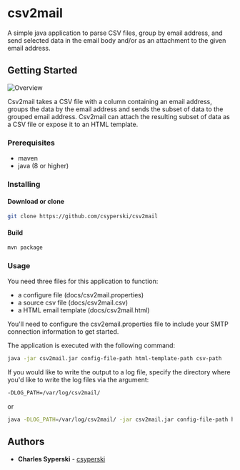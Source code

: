 # csv2mail
A simple java application to parse CSV files, group by email address, and send selected data in the email body and/or as an attachment to the given email address.

## Getting Started

![Overview](https://www.cwssoft.com/wp-content/uploads/2018/10/csv2mail.png)

Csv2mail takes a CSV file with a column containing an email address, groups the data by the email address and sends the subset of data to the grouped email address.  Csv2mail can attach the resulting subset of data as a CSV file or expose it to an HTML template.
  

### Prerequisites
* maven
* java (8 or higher)

### Installing

#### Download or clone

```bash
git clone https://github.com/csyperski/csv2mail 
```

#### Build
```bash
mvn package
``` 

### Usage

You need three files for this application to function:

* a configure file (docs/csv2mail.properties)
* a source csv file (docs/csv2mail.csv)
* a HTML email template (docs/csv2mail.html)

You'll need to configure the csv2email.properties file to include your SMTP connection information to get started.

The application is executed with the following command:

```bash
java -jar csv2mail.jar config-file-path html-template-path csv-path
```
If you would like to write the output to a log file, specify the directory where you'd like to write the log files via the argument:

```bash
-DLOG_PATH=/var/log/csv2mail/
``` 
or 
```bash
java -DLOG_PATH=/var/log/csv2mail/ -jar csv2mail.jar config-file-path html-template-path csv-path
```


## Authors

* **Charles Syperski** - [csyperski](https://github.com/csyperski)

